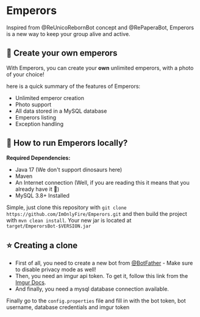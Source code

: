 # Emperors

Inspired from @ReUnicoRebornBot concept and @RePaperaBot, Emperors is a new way to keep your group alive and active.

## 🎉 Create your own emperors

With Emperors, you can create your **own** unlimited emperors, with a photo of your choice!

here is a quick summary of the features of Emperors:

* Unlimited emperor creation
* Photo support
* All data stored in a MySQL database
* Emperors listing
* Exception handling

## 🎈 How to run Emperors locally?

**Required Dependencies:**

* Java 17 (We don't support dinosaurs here)
* Maven
* An Internet connection (Well, if you are reading this it means that you already have it 👀)
* MySQL 3.8+ Installed

Simple, just clone this repository with `git clone https://github.com/ImOnlyFire/Emperors.git`
and then build the project with `mvn clean install`. Your new jar is located at `target/EmperorsBot-$VERSION.jar`

## ⭐ Creating a clone

* First of all, you need to create a new bot from [@BotFather](https://t.me/botfather) - Make sure to disable privacy mode as well!
* Then, you need an imgur api token. To get it, follow this link from the [Imgur Docs](https://apidocs.imgur.com/#authorization-and-oauth).
* And finally, you need a mysql database connection available.

Finally go to the `config.properties` file and fill in with the bot token, bot username, database credentials and imgur token

